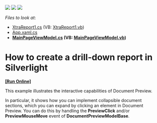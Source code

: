 <!-- default badges list -->
![](https://img.shields.io/endpoint?url=https://codecentral.devexpress.com/api/v1/VersionRange/128599294/14.1.3%2B)
[![](https://img.shields.io/badge/Open_in_DevExpress_Support_Center-FF7200?style=flat-square&logo=DevExpress&logoColor=white)](https://supportcenter.devexpress.com/ticket/details/E3111)
[![](https://img.shields.io/badge/📖_How_to_use_DevExpress_Examples-e9f6fc?style=flat-square)](https://docs.devexpress.com/GeneralInformation/403183)
<!-- default badges end -->
<!-- default file list -->
*Files to look at*:

* [XtraReport1.cs](./CS/PreviewClickSample.Web/XtraReport1.cs) (VB: [XtraReport1.vb](./VB/PreviewClickSample.Web/XtraReport1.vb))
* [App.xaml.cs](./CS/PreviewClickSample/App.xaml.cs)
* **[MainPageViewModel.cs](./CS/PreviewClickSample/MainPageViewModel.cs) (VB: [MainPageViewModel.vb](./VB/PreviewClickSample/MainPageViewModel.vb))**
<!-- default file list end -->
# How to create a drill-down report in Silverlight
<!-- run online -->
**[[Run Online]](https://codecentral.devexpress.com/e3111)**
<!-- run online end -->


<p>This example illustrates the interactive capabilities of Document Preview.</p><p>In particular, it shows how you can implement collapsible document sections, which you can expand by clicking an element in Document Preview. You can do this by handling the <strong>PreviewClick</strong> and/or <strong>PreviewMouseMove</strong> event of <strong>DocumentPreviewModelBase</strong>.</p>

<br/>


